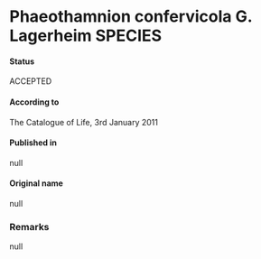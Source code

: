 Phaeothamnion confervicola G. Lagerheim SPECIES
=======

#### Status
ACCEPTED

#### According to
The Catalogue of Life, 3rd January 2011

#### Published in
null

#### Original name
null

### Remarks
null